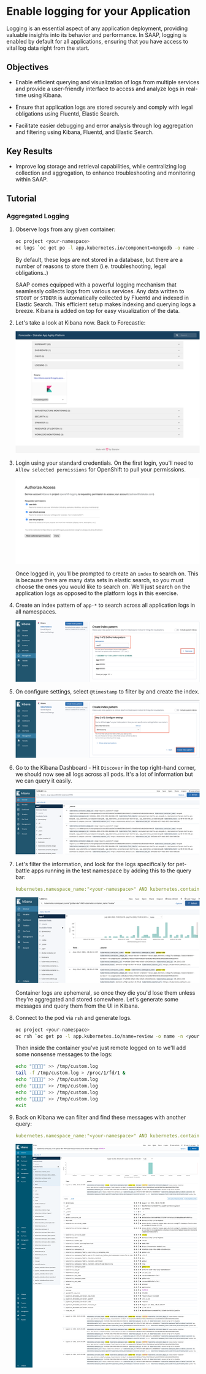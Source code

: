 # Enable logging for your Application

Logging is an essential aspect of any application deployment, providing valuable insights into its behavior and performance. In SAAP, logging is enabled by default for all applications, ensuring that you have access to vital log data right from the start.

## Objectives

- Enable efficient querying and visualization of logs from multiple services and provide a user-friendly interface to access and analyze logs in real-time using Kibana.

- Ensure that application logs are stored securely and comply with legal obligations using Fluentd, Elastic Search.

- Facilitate easier debugging and error analysis through log aggregation and filtering using Kibana, Fluentd, and Elastic Search.

## Key Results

- Improve log storage and retrieval capabilities, while centralizing log collection and aggregation, to enhance troubleshooting and monitoring within SAAP.

## Tutorial

### Aggregated Logging

1. Observe logs from any given container:

    ```bash
    oc project <your-namespace>
    oc logs `oc get po -l app.kubernetes.io/component=mongodb -o name -n <your-namespace>` --since 10m
    ```

    By default, these logs are not stored in a database, but there are a number of reasons to store them (i.e. troubleshooting, legal obligations..)

    SAAP comes equipped with a powerful logging mechanism that seamlessly collects logs from various services. Any data written to `STDOUT` or `STDERR` is automatically collected by Fluentd and indexed in Elastic Search. This efficient setup makes indexing and querying logs a breeze. Kibana is added on top for easy visualization of the data.

1. Let's take a look at Kibana now. Back to Forecastle:

    ![Forecastle-Kibana](./images/forecastle-kibana.png)

1. Login using your standard credentials. On the first login, you'll need to `Allow selected permissions` for OpenShift to pull your permissions.

    ![Kibana-authorize-access](./images/kibana-authorize-access.png)

    Once logged in, you'll be prompted to create an `index` to search on. This is because there are many data sets in elastic search, so you must choose the ones you would like to search on. We'll just search on the application logs as opposed to the platform logs in this exercise.

1. Create an index pattern of `app-*` to search across all application logs in all namespaces.

    ![Kibana-create-index](./images/kibana-create-index.png)

1. On configure settings, select `@timestamp` to filter by and create the index.

    ![Kibana-create-index-timestamp](./images/kibana-create-index-timestamp.png)

1. Go to the Kibana Dashboard - Hit `Discover` in the top right-hand corner, we should now see all logs across all pods. It's a lot of information but we can query it easily.

    ![Kibana-discover](./images/kibana-discover.png)

1. Let's filter the information, and look for the logs specifically for pet-battle apps running in the test namespace by adding this to the query bar:

    ```yaml
    kubernetes.namespace_name:"<your-namespace>" AND kubernetes.container_name:"review"
    ```

    ![Kibana-example-query](./images/kibana-example-query-2.png)

    Container logs are ephemeral, so once they die you'd lose them unless they're aggregated and stored somewhere. Let's generate some messages and query them from the UI in Kibana.

1. Connect to the pod via `rsh` and generate logs.

    ```bash
    oc project <your-namespace>
    oc rsh `oc get po -l app.kubernetes.io/name=review -o name -n <your-namespace>`
    ```

    Then inside the container you've just remote logged on to we'll add some nonsense messages to the logs:

    ```bash
    echo "🦄🦄🦄🦄" >> /tmp/custom.log
    tail -f /tmp/custom.log > /proc/1/fd/1 &
    echo "🦄🦄🦄🦄" >> /tmp/custom.log
    echo "🦄🦄🦄🦄" >> /tmp/custom.log
    echo "🦄🦄🦄🦄" >> /tmp/custom.log
    echo "🦄🦄🦄🦄" >> /tmp/custom.log
    exit
    ```

1. Back on Kibana we can filter and find these messages with another query:

    ```yaml
    kubernetes.namespace_name:"<your-namespace>" AND kubernetes.container_name:"review" AND message:"🦄🦄🦄🦄"
    ```

    ![Kibana-review-unicorn](./images/kibana-review-unicorn.png)
